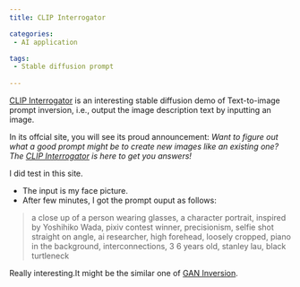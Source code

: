 ```yaml
---
title: CLIP Interrogator

categories:
 - AI application

tags:
 - Stable diffusion prompt
 
---
```


[CLIP Interrogator](https://huggingface.co/spaces/pharma/CLIP-Interrogator) is an interesting stable diffusion demo of Text-to-image prompt inversion, i.e., output the image description text by inputting an image.

<!--more-->

In its offcial site, you will see its proud announcement: *Want to figure out what a good prompt might be to create new images like an existing one? The [CLIP Interrogator](https://huggingface.co/spaces/pharma/CLIP-Interrogator) is here to get you answers!*

I did test in this site.

- The input is my face picture.
- After few minutes, I got the prompt ouput as follows:
 
> a close up of a person wearing glasses, a character portrait, inspired by Yoshihiko Wada, pixiv contest winner, precisionism, selfie shot straight on angle, ai researcher, high forehead, loosely cropped, piano in the background, interconnections, 3 6 years old, stanley lau, black turtleneck

Really interesting.It might be the similar one of [GAN Inversion](https://github.com/weihaox/awesome-gan-inversion).
